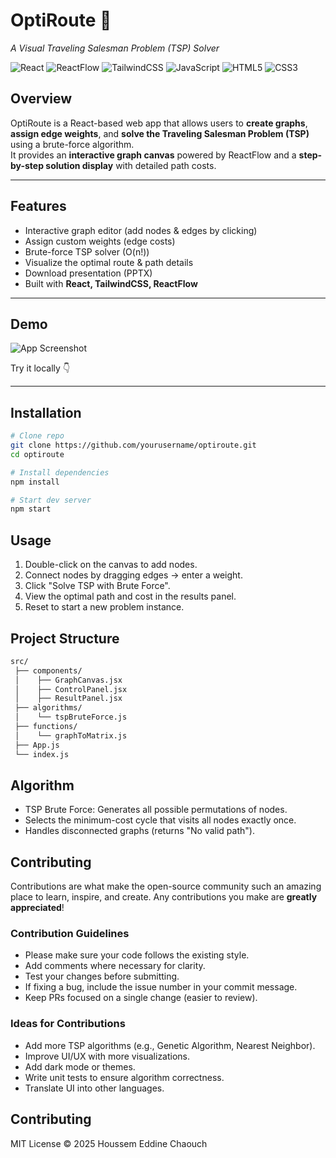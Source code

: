 # OptiRoute 🚀

_A Visual Traveling Salesman Problem (TSP) Solver_

![React](https://img.shields.io/badge/React-18-61dafb?logo=react&logoColor=white&style=flat)
![ReactFlow](https://img.shields.io/badge/ReactFlow-11-blue?style=flat)
![TailwindCSS](https://img.shields.io/badge/TailwindCSS-3.4-38b2ac?logo=tailwind-css&logoColor=white&style=flat)
![JavaScript](https://img.shields.io/badge/JavaScript-ES6-yellow?logo=javascript&logoColor=black&style=flat)
![HTML5](https://img.shields.io/badge/HTML5-orange?logo=html5&logoColor=white&style=flat)
![CSS3](https://img.shields.io/badge/CSS3-blue?logo=css3&logoColor=white&style=flat)

## Overview

OptiRoute is a React-based web app that allows users to **create graphs**, **assign edge weights**, and **solve the Traveling Salesman Problem (TSP)** using a brute-force algorithm.  
It provides an **interactive graph canvas** powered by ReactFlow and a **step-by-step solution display** with detailed path costs.

---

## Features

- Interactive graph editor (add nodes & edges by clicking)
- Assign custom weights (edge costs)
- Brute-force TSP solver (O(n!))
- Visualize the optimal route & path details
- Download presentation (PPTX)
- Built with **React, TailwindCSS, ReactFlow**

---

## Demo

![App Screenshot](./screenshot.png) <!-- optional screenshot -->

Try it locally 👇

---

## Installation

```bash
# Clone repo
git clone https://github.com/yourusername/optiroute.git
cd optiroute

# Install dependencies
npm install

# Start dev server
npm start
```

## Usage

1. Double-click on the canvas to add nodes.
2. Connect nodes by dragging edges → enter a weight.
3. Click "Solve TSP with Brute Force".
4. View the optimal path and cost in the results panel.
5. Reset to start a new problem instance.

## Project Structure

```bash
src/
 ├── components/
 │    ├── GraphCanvas.jsx
 │    ├── ControlPanel.jsx
 │    ├── ResultPanel.jsx
 ├── algorithms/
 │    └── tspBruteForce.js
 ├── functions/
 │    └── graphToMatrix.js
 ├── App.js
 └── index.js
```

## Algorithm

- TSP Brute Force: Generates all possible permutations of nodes.
- Selects the minimum-cost cycle that visits all nodes exactly once.
- Handles disconnected graphs (returns "No valid path").

## Contributing

Contributions are what make the open-source community such an amazing place to learn, inspire, and create. Any contributions you make are **greatly appreciated**!

### Contribution Guidelines

- Please make sure your code follows the existing style.
- Add comments where necessary for clarity.
- Test your changes before submitting.
- If fixing a bug, include the issue number in your commit message.
- Keep PRs focused on a single change (easier to review).

### Ideas for Contributions

- Add more TSP algorithms (e.g., Genetic Algorithm, Nearest Neighbor).
- Improve UI/UX with more visualizations.
- Add dark mode or themes.
- Write unit tests to ensure algorithm correctness.
- Translate UI into other languages.

## Contributing

MIT License © 2025 Houssem Eddine Chaouch
